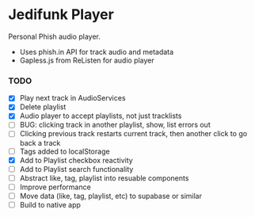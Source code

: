 # Jedifunk Player

Personal Phish audio player.
- Uses phish.in API for track audio and metadata
- Gapless.js from ReListen for audio player

### TODO
- [x] Play next track in AudioServices
- [x] Delete playlist
- [x] Audio player to accept playlists, not just tracklists
- [ ] BUG: clicking track in another playlist, show, list errors out
- [ ] Clicking previous track restarts current track, then another click to go back a track
- [ ] Tags added to localStorage
- [x] Add to Playlist checkbox reactivity
- [ ] Add to Playlist search functionality
- [ ] Abstract like, tag, playlist into resuable components
- [ ] Improve performance
- [ ] Move data (like, tag, playlist, etc) to supabase or similar
- [ ] Build to native app
